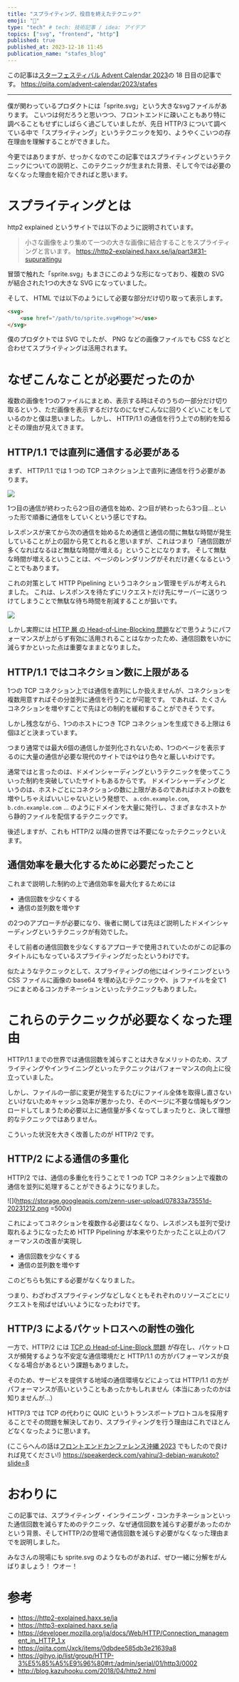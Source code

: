 ```yaml
---
title: "スプライティング、役目を終えたテクニック"
emoji: "🍣"
type: "tech" # tech: 技術記事 / idea: アイデア
topics: ["svg", "frontend", "http"]
published: true
published_at: 2023-12-18 11:45
publication_name: "stafes_blog"
---
```


この記事は[スターフェスティバル Advent Calendar 2023](https://qiita.com/advent-calendar/2023/stafes)の 18 日目の記事です。
https://qiita.com/advent-calendar/2023/stafes

---

僕が関わっているプロダクトには「sprite.svg」という大きなsvgファイルがあります。
こいつは何だろうと思いつつ、フロントエンドに疎いこともあり特に調べることもせずにしばらく過ごしていましたが、先日 HTTP/3 について調べている中で「スプライティング」というテクニックを知り、ようやくこいつの存在理由を理解することができました。

今更ではありますが、せっかくなのでこの記事ではスプライティングというテクニックについての説明と、このテクニックが生まれた背景、そして今では必要のなくなった理由を紹介できればと思います。

# スプライティングとは

http2 explained というサイトでは以下のように説明されています。

> 小さな画像をより集めて一つの大きな画像に結合することをスプライティングと言います。
https://http2-explained.haxx.se/ja/part3#31-supuraitingu

冒頭で触れた「sprite.svg」もまさにこのような形になっており、複数の SVG が結合された1つの大きな SVG になっていました。

そして、 HTML では以下のようにして必要な部分だけ切り取って表示します。

```html
<svg>
    <use href="/path/to/sprite.svg#hoge"></use>
</svg>
```

僕のプロダクトでは SVG でしたが、 PNG などの画像ファイルでも CSS などと合わせてスプライティングは活用されます。

# なぜこんなことが必要だったのか

複数の画像を1つのファイルにまとめ、表示する時はそのうちの一部分だけ切り取るという、ただ画像を表示するだけなのになぜこんなに回りくどいことをしているのかと僕は思いました。
しかし、 HTTP/1.1 の通信を行う上での制約を知るとその理由が見えてきます。

## HTTP/1.1 では直列に通信する必要がある

まず、 HTTP/1.1 では 1 つの TCP コネクション上で直列に通信を行う必要があります。

![](https://storage.googleapis.com/zenn-user-upload/ef7484d6ae22-20231212.png)

1つ目の通信が終わったら2つ目の通信を始め、2つ目が終わったら3つ目...といった形で順番に通信をしていくという感じですね。

レスポンスが来てから次の通信を始めるため通信と通信の間に無駄な時間が発生していることが上の図から見てとれると思いますが、これはつまり「通信回数が多くなればなるほど無駄な時間が増える」ということになります。
そして無駄な時間が増えるということは、ページのレンダリングがそれだけ遅くなるということでもあります。

これの対策として HTTP Pipelining というコネクション管理モデルが考えられました。
これは、レスポンスを待たずにリクエストだけ先にサーバーに送りつけてしまうことで無駄な待ち時間を削減することが狙いです。

![](https://storage.googleapis.com/zenn-user-upload/1803c8784cee-20231212.png)

しかし実際には [HTTP 層 の Head-of-Line-Blocking 問題](https://qiita.com/Jxck/items/0dbdee585db3e21639a8)などで思うようにパフォーマンスが上がらず有効に活用されることはなかったため、通信回数をいかに減らすかといった点は重要なままとなりました。

## HTTP/1.1 ではコネクション数に上限がある

1つの TCP コネクション上では通信を直列にしか扱えませんが、コネクションを複数用意すればその分並列に通信を行うことが可能です。
であれば、たくさんコネクションを増やすことで先ほどの制約を緩和することができそうです。

しかし残念ながら、1つのホストにつき TCP コネクションを生成できる上限は 6 個ほどと決まっています。

つまり通常では最大6個の通信しか並列化されないため、1つのページを表示するのに大量の通信が必要な現代のサイトではやはり色々と厳しいわけです。

通常ではと言ったのは、ドメインシャーディングというテクニックを使ってこういった制約を突破していたサイトもあるからです。
ドメインシャーディングというのは、ホストごとにコネクションの数に上限があるのであればホストの数を増やしちゃえばいいじゃないという発想で、 `a.cdn.example.com`, `b.cdn.example.com` ... のようにドメインを大量に発行し、さまざまなホストから静的ファイルを配信するテクニックです。

後述しますが、これも HTTP/2 以降の世界では不要になったテクニックといえます。

## 通信効率を最大化するために必要だったこと

これまで説明した制約の上で通信効率を最大化するためには

- 通信回数を少なくする
- 通信の並列数を増やす

の2つのアプローチが必要になり、後者に関しては先ほど説明したドメインシャーディングというテクニックが有効でした。

そして前者の通信回数を少なくするアプローチで使用されていたのがこの記事のタイトルにもなっているスプライティングだったというわけです。

似たようなテクニックとして、スプライティングの他にはインライニングという CSS ファイルに画像の base64 を埋め込むテクニックや、 js ファイルを全て1つにまとめるコンカチネーションといったテクニックもありました。


# これらのテクニックが必要なくなった理由

HTTP/1.1 までの世界では通信回数を減らすことは大きなメリットのため、スプライティングやインライニングといったテクニックはパフォーマンスの向上に役立っていました。

しかし、ファイルの一部に変更が発生するたびにファイル全体を取得し直さないといけないためキャッシュ効率が悪かったり、そのページに不要な情報もダウンロードしてしまうため必要以上に通信量が多くなってしまったりと、決して理想的なテクニックではありません。

こういった状況を大きく改善したのが HTTP/2 です。

## HTTP/2 による通信の多重化

HTTP/2 では、通信の多重化を行うことで 1 つの TCP コネクション上で複数の通信を並列に処理することができるようになりました。

![](https://storage.googleapis.com/zenn-user-upload/07833a73551d-20231212.png =500x)

これによってコネクションを複数作る必要はなくなり、レスポンスも並列で受け取れるようになったため HTTP Pipelining が本来やりたかったこと以上のパフォーマンスの改善が実現し

- 通信回数を少なくする
- 通信の並列数を増やす

このどちらも気にする必要がなくなりました。

つまり、わざわざスプライティングなどしなくともそれぞれのリソースごとにリクエストを飛ばせばいいようになったわけです。

## HTTP/3 によるパケットロスへの耐性の強化

一方で、HTTP/2 には [TCP の Head-of-Line-Block 問題](https://qiita.com/Jxck/items/0dbdee585db3e21639a8#tcp-%E3%81%AE-hol-blocking) が存在し、パケットロスが頻発するような不安定な通信環境だと HTTP/1.1 の方がパフォーマンスが良くなる場合があるという課題もありました。

そのため、サービスを提供する地域の通信環境などによっては HTTP/1.1 の方がパフォーマンスが高いということもあったかもしれません（本当にあったのかは知りませんが...）

HTTP/3 では TCP の代わりに QUIC というトランスポートプロトコルを採用することでその問題を解決しており、スプライティングを行う理由はこれでほとんどなくなったように思います。

(ここらへんの話は[フロントエンドカンファレンス沖縄 2023](https://front-okinawa.connpass.com/event/299738/) でもしたので良ければ見てください!)
https://speakerdeck.com/yahiru/3-debian-warukoto?slide=8

# おわりに

この記事では、スプライティング・インライニング・コンカチネーションといった通信回数を減らすためのテクニック、なぜ通信回数を減らす必要があったのかという背景、そしてHTTP/2の登場で通信回数を減らす必要がなくなった理由までを説明しました。

みなさんの現場にも sprite.svg のようなものがあれば、ぜひ一緒に分解をがんばりましょう！
ウオー！

# 参考
- https://http2-explained.haxx.se/ja
- https://http3-explained.haxx.se/ja
- https://developer.mozilla.org/ja/docs/Web/HTTP/Connection_management_in_HTTP_1.x
- https://qiita.com/Jxck/items/0dbdee585db3e21639a8
- https://gihyo.jp/list/group/HTTP-3%E5%85%A5%E9%96%80#rt:/admin/serial/01/http3/0002
- http://blog.kazuhooku.com/2018/04/http2.html